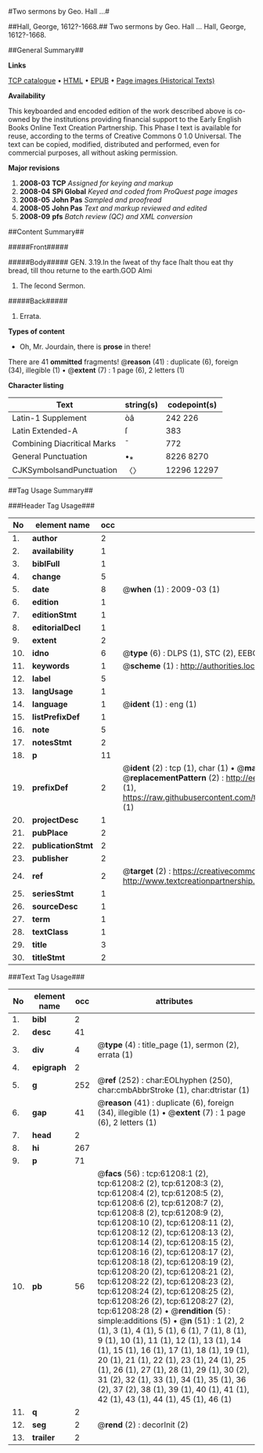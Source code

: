 #Two sermons by Geo. Hall ...#

##Hall, George, 1612?-1668.##
Two sermons by Geo. Hall ...
Hall, George, 1612?-1668.

##General Summary##

**Links**

[TCP catalogue](http://www.ota.ox.ac.uk/tcp/)  • 
[HTML](http://tei.it.ox.ac.uk/tcp/Texts-HTML/free/A44/A44967.html)  • 
[EPUB](http://tei.it.ox.ac.uk/tcp/Texts-EPUB/free/A44/A44967.epub) • 
[Page images (Historical Texts)](https://data.historicaltexts.jisc.ac.uk/view?pubId=eebo-12397832e&pageId=eebo-12397832e-61208-1)

**Availability**

This keyboarded and encoded edition of the
	       work described above is co-owned by the institutions
	       providing financial support to the Early English Books
	       Online Text Creation Partnership. This Phase I text is
	       available for reuse, according to the terms of Creative
	       Commons 0 1.0 Universal. The text can be copied,
	       modified, distributed and performed, even for
	       commercial purposes, all without asking permission.

**Major revisions**

1. __2008-03__ __TCP__ *Assigned for keying and markup*
1. __2008-04__ __SPi Global__ *Keyed and coded from ProQuest page images*
1. __2008-05__ __John Pas__ *Sampled and proofread*
1. __2008-05__ __John Pas__ *Text and markup reviewed and edited*
1. __2008-09__ __pfs__ *Batch review (QC) and XML conversion*

##Content Summary##

#####Front#####

#####Body#####
GEN. 3.19.In the ſweat of thy face ſhalt thou eat thy bread, till thou returne to the earth.GOD Almi
1. The ſecond Sermon.

#####Back#####

1. Errata.

**Types of content**

  * Oh, Mr. Jourdain, there is **prose** in there!

There are 41 **ommitted** fragments! 
 @__reason__ (41) : duplicate (6), foreign (34), illegible (1)  •  @__extent__ (7) : 1 page (6), 2 letters (1)

**Character listing**


|Text|string(s)|codepoint(s)|
|---|---|---|
|Latin-1 Supplement|òâ|242 226|
|Latin Extended-A|ſ|383|
|Combining             Diacritical Marks|̄|772|
|General Punctuation|•⁎|8226 8270|
|CJKSymbolsandPunctuation|〈〉|12296 12297|

##Tag Usage Summary##

###Header Tag Usage###

|No|element name|occ|attributes|
|---|---|---|---|
|1.|__author__|2||
|2.|__availability__|1||
|3.|__biblFull__|1||
|4.|__change__|5||
|5.|__date__|8| @__when__ (1) : 2009-03 (1)|
|6.|__edition__|1||
|7.|__editionStmt__|1||
|8.|__editorialDecl__|1||
|9.|__extent__|2||
|10.|__idno__|6| @__type__ (6) : DLPS (1), STC (2), EEBO-CITATION (1), OCLC (1), VID (1)|
|11.|__keywords__|1| @__scheme__ (1) : http://authorities.loc.gov/ (1)|
|12.|__label__|5||
|13.|__langUsage__|1||
|14.|__language__|1| @__ident__ (1) : eng (1)|
|15.|__listPrefixDef__|1||
|16.|__note__|5||
|17.|__notesStmt__|2||
|18.|__p__|11||
|19.|__prefixDef__|2| @__ident__ (2) : tcp (1), char (1)  •  @__matchPattern__ (2) : ([0-9\-]+):([0-9IVX]+) (1), (.+) (1)  •  @__replacementPattern__ (2) : http://eebo.chadwyck.com/downloadtiff?vid=$1&page=$2 (1), https://raw.githubusercontent.com/textcreationpartnership/Texts/master/tcpchars.xml#$1 (1)|
|20.|__projectDesc__|1||
|21.|__pubPlace__|2||
|22.|__publicationStmt__|2||
|23.|__publisher__|2||
|24.|__ref__|2| @__target__ (2) : https://creativecommons.org/publicdomain/zero/1.0/ (1), http://www.textcreationpartnership.org/docs/. (1)|
|25.|__seriesStmt__|1||
|26.|__sourceDesc__|1||
|27.|__term__|1||
|28.|__textClass__|1||
|29.|__title__|3||
|30.|__titleStmt__|2||


###Text Tag Usage###

|No|element name|occ|attributes|
|---|---|---|---|
|1.|__bibl__|2||
|2.|__desc__|41||
|3.|__div__|4| @__type__ (4) : title_page (1), sermon (2), errata (1)|
|4.|__epigraph__|2||
|5.|__g__|252| @__ref__ (252) : char:EOLhyphen (250), char:cmbAbbrStroke (1), char:dtristar (1)|
|6.|__gap__|41| @__reason__ (41) : duplicate (6), foreign (34), illegible (1)  •  @__extent__ (7) : 1 page (6), 2 letters (1)|
|7.|__head__|2||
|8.|__hi__|267||
|9.|__p__|71||
|10.|__pb__|56| @__facs__ (56) : tcp:61208:1 (2), tcp:61208:2 (2), tcp:61208:3 (2), tcp:61208:4 (2), tcp:61208:5 (2), tcp:61208:6 (2), tcp:61208:7 (2), tcp:61208:8 (2), tcp:61208:9 (2), tcp:61208:10 (2), tcp:61208:11 (2), tcp:61208:12 (2), tcp:61208:13 (2), tcp:61208:14 (2), tcp:61208:15 (2), tcp:61208:16 (2), tcp:61208:17 (2), tcp:61208:18 (2), tcp:61208:19 (2), tcp:61208:20 (2), tcp:61208:21 (2), tcp:61208:22 (2), tcp:61208:23 (2), tcp:61208:24 (2), tcp:61208:25 (2), tcp:61208:26 (2), tcp:61208:27 (2), tcp:61208:28 (2)  •  @__rendition__ (5) : simple:additions (5)  •  @__n__ (51) : 1 (2), 2 (1), 3 (1), 4 (1), 5 (1), 6 (1), 7 (1), 8 (1), 9 (1), 10 (1), 11 (1), 12 (1), 13 (1), 14 (1), 15 (1), 16 (1), 17 (1), 18 (1), 19 (1), 20 (1), 21 (1), 22 (1), 23 (1), 24 (1), 25 (1), 26 (1), 27 (1), 28 (1), 29 (1), 30 (2), 31 (2), 32 (1), 33 (1), 34 (1), 35 (1), 36 (2), 37 (2), 38 (1), 39 (1), 40 (1), 41 (1), 42 (1), 43 (1), 44 (1), 45 (1), 46 (1)|
|11.|__q__|2||
|12.|__seg__|2| @__rend__ (2) : decorInit (2)|
|13.|__trailer__|2||
